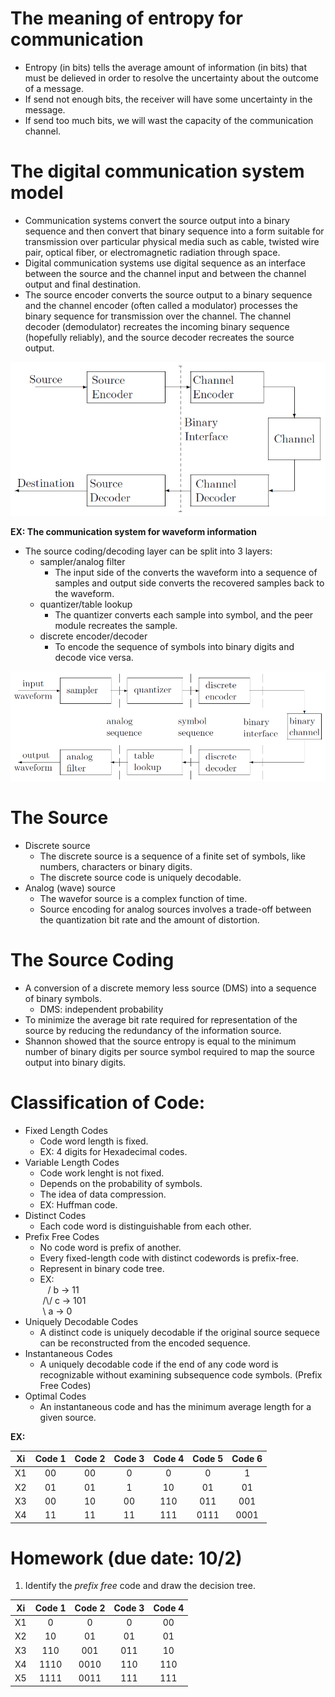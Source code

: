 # The meaning of entropy for communication 
- Entropy (in bits) tells the average amount of information (in bits) that must be delieved in order to resolve the uncertainty about the outcome of a message.
- If send not enough bits, the receiver will have some uncertainty in the message.
- If send too much bits, we will wast the capacity of the communication channel.

# The digital communication system model
- Communication systems convert the source output into a binary sequence and then convert that binary sequence into a form suitable for transmission over particular physical media such as cable, twisted wire pair, optical fiber, or electromagnetic radiation through space.
- Digital communication systems use digital sequence as an interface between the source and the channel input and between the channel output and final destination.
- The source encoder converts the source output to a binary sequence and the channel encoder (often called a modulator) processes the binary sequence for transmission over the channel. The channel decoder (demodulator) recreates the incoming binary sequence (hopefully reliably), and the source decoder recreates the source output.

![](fig/digi-comm-1.png)

__EX: The communication system for waveform information__
- The source coding/decoding layer can be split into 3 layers:
    - sampler/analog filter
        - The input side of the converts the waveform into a sequence of samples and output side converts the recovered samples back to the waveform.
    - quantizer/table lookup
        - The quantizer converts each sample into symbol, and the peer module recreates the sample.
    - discrete encoder/decoder
        - To encode the sequence of symbols into binary digits and decode vice versa.
        
![](fig/digi-comm-2.png)

# The Source
- Discrete source
    - The discrete source is a sequence of a finite set of symbols, like numbers, characters or binary digits.
    - The discrete source code is uniquely decodable.
- Analog (wave) source
    - The wavefor source is a complex function of time.
    - Source encoding for analog sources involves a trade-off between the quantization bit rate and the amount of distortion.

# The Source Coding
- A conversion of a discrete memory less source (DMS) into a sequence of binary symbols.
    - DMS: independent probability
- To minimize the average bit rate required for representation of the source by reducing the redundancy of the information source.
- Shannon showed that the source entropy is equal to the minimum number of binary digits per source symbol required to map the source output into binary digits.

# Classification of Code:
- Fixed Length Codes
    - Code word length is fixed.
    - EX: 4 digits for Hexadecimal codes.
- Variable Length Codes
    - Code work lenght is not fixed.
    - Depends on the probability of symbols.
    - The idea of data compression.
    - EX: Huffman code.
- Distinct Codes
    - Each code word is distinguishable from each other. 
- Prefix Free Codes
    - No code word is prefix of another.
    - Every fixed-length code with distinct codewords is prefix-free.
    - Represent in binary code tree.
    - EX: <br>
    &nbsp;&nbsp;&nbsp;/ b -> 11 <br>
    &nbsp;/\\/ c -> 101 <br>
    &nbsp;\ a -> 0 <br>
- Uniquely Decodable Codes
    - A distinct code is uniquely decodable if the original source sequece can be reconstructed from the encoded sequence.
- Instantaneous Codes
    - A uniquely decodable code if the end of any code word is recognizable without examining subsequence code symbols. (Prefix Free Codes)
- Optimal Codes
    - An instantaneous code and has the minimum average length for a given source.

__EX:__

|Xi|Code 1|Code 2|Code 3|Code 4|Code 5|Code 6|
|:---:|:---:|:---:|:---:|:---:|:---:|:---:|
|X1|00|00|0|0|0|1|
|X2|01|01|1|10|01|01|
|X3|00|10|00|110|011|001|
|X4|11|11|11|111|0111|0001|


# Homework (due date: 10/2)
1. Identify the _prefix free_ code and draw the decision tree.

|Xi|Code 1|Code 2|Code 3|Code 4|
|:---:|:---:|:---:|:---:|:---:|
|X1|0|0|0|00|
|X2|10|01|01|01|
|X3|110|001|011|10|
|X4|1110|0010|110|110|
|X5|1111|0011|111|111|

